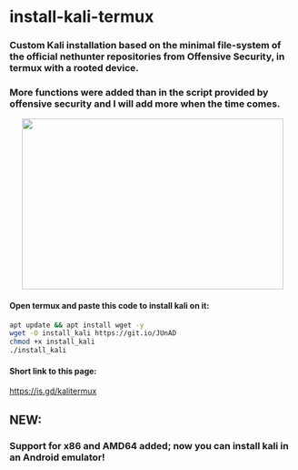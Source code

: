 # install-kali-termux
### Custom Kali installation based on the minimal file-system of the official nethunter repositories from Offensive Security, in termux with a rooted device.
### More functions were added than in the script provided by offensive security and I will add more when the time comes.

<p align="center">
  <img width="460" height="300" src="https://github.com/ind3p3nd3nt/install-kali-termux/raw/master/Annotation%202021-08-24%20155445.png">
</p>


#### Open termux and paste this code to install kali on it:
```bash
apt update && apt install wget -y
wget -O install_kali https://git.io/JUnAD 
chmod +x install_kali
./install_kali
```
#### Short link to this page:
https://is.gd/kalitermux

## NEW:
### Support for x86 and AMD64 added; now you can install kali in an Android emulator!
